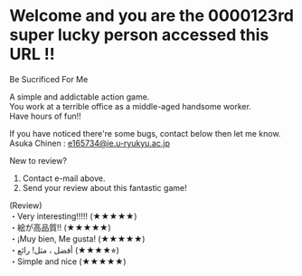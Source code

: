 # Welcome and you are the 0000123rd super lucky person accessed this URL !!  
Be Sucrificed For Me

A simple and addictable action game.  
You work at a terrible office as a middle-aged handsome worker.  
Have hours of fun!!  

If you have noticed there're some bugs, contact below then let me know.  
Asuka Chinen : e165734@ie.u-ryukyu.ac.jp  

New to review?  
1. Contact e-mail above.  
2. Send your review about this fantastic game!  

(Review)  
・Very interesting!!!!! (★★★★★)  
・絵が高品質!! (★★★★★)  
・¡Muy bien, Me gusta! (★★★★★)  
・أفضل ، مثل! رائع (★★★★⭐︎)  
・Simple and nice (★★★★★)  
